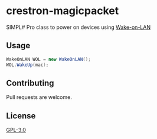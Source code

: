 # crestron-magicpacket

SIMPL# Pro class to power on devices using [Wake-on-LAN](https://en.wikipedia.org/wiki/Wake-on-LAN)


## Usage
```c#
WakeOnLAN WOL = new WakeOnLAN();
WOL.WakeUp(mac);
```

## Contributing
Pull requests are welcome. 


## License
[GPL-3.0](https://choosealicense.com/licenses/gpl-3.0/)
